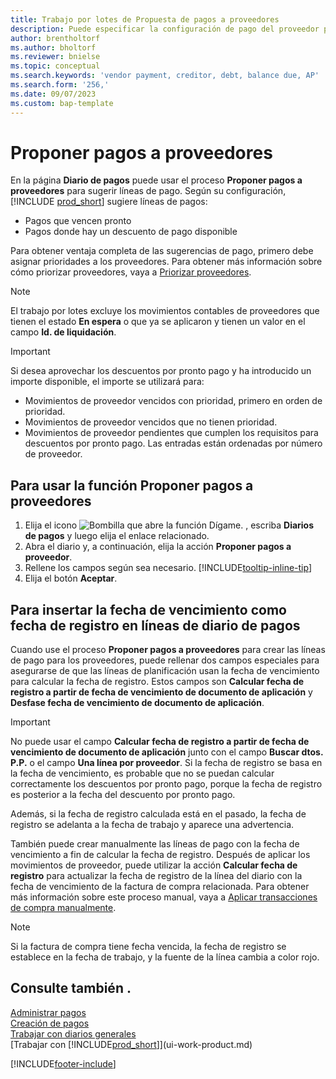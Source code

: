 ```yaml
---
title: Trabajo por lotes de Propuesta de pagos a proveedores
description: Puede especificar la configuración de pago del proveedor para obtener sugerencias de pagos.
author: brentholtorf
ms.author: bholtorf
ms.reviewer: bnielse
ms.topic: conceptual
ms.search.keywords: 'vendor payment, creditor, debt, balance due, AP'
ms.search.form: '256,'
ms.date: 09/07/2023
ms.custom: bap-template
---
```

# <a name="suggest-vendor-payments"></a>Proponer pagos a proveedores

En la página **Diario de pagos** puede usar el proceso **Proponer pagos a proveedores** para sugerir líneas de pago. Según su configuración, [!INCLUDE [prod_short](includes/prod_short.md)] sugiere líneas de pagos:

* Pagos que vencen pronto
* Pagos donde hay un descuento de pago disponible

Para obtener ventaja completa de las sugerencias de pago, primero debe asignar prioridades a los proveedores. Para obtener más información sobre cómo priorizar proveedores, vaya a [Priorizar proveedores](purchasing-how-prioritize-vendors.md).  

> [!NOTE]  
> El trabajo por lotes excluye los movimientos contables de proveedores que tienen el estado **En espera** o que ya se aplicaron y tienen un valor en el campo **Id. de liquidación**.  

> [!IMPORTANT]  
> Si desea aprovechar los descuentos por pronto pago y ha introducido un importe disponible, el importe se utilizará para:  
>
> * Movimientos de proveedor vencidos con prioridad, primero en orden de prioridad.
> * Movimientos de proveedor vencidos que no tienen prioridad.  
> * Movimientos de proveedor pendientes que cumplen los requisitos para descuentos por pronto pago. Las entradas están ordenadas por número de proveedor.  

## <a name="to-use-the-suggest-vendor-payments-function"></a>Para usar la función Proponer pagos a proveedores

1. Elija el icono ![Bombilla que abre la función Dígame.](media/ui-search/search_small.png "Dígame qué desea hacer") , escriba **Diarios de pagos** y luego elija el enlace relacionado.  
2. Abra el diario y, a continuación, elija la acción **Proponer pagos a proveedor**.  
3. Rellene los campos según sea necesario. [!INCLUDE[tooltip-inline-tip](includes/tooltip-inline-tip_md.md)]  
4. Elija el botón **Aceptar**.  

## <a name="to-insert-the-due-date-as-posting-date-on-payment-journal-lines"></a>Para insertar la fecha de vencimiento como fecha de registro en líneas de diario de pagos

Cuando use el proceso **Proponer pagos a proveedores** para crear las líneas de pago para los proveedores, puede rellenar dos campos especiales para asegurarse de que las líneas de planificación usan la fecha de vencimiento para calcular la fecha de registro. Estos campos son **Calcular fecha de registro a partir de fecha de vencimiento de documento de aplicación** y **Desfase fecha de vencimiento de documento de aplicación**.  

> [!IMPORTANT]  
> No puede usar el campo **Calcular fecha de registro a partir de fecha de vencimiento de documento de aplicación** junto con el campo **Buscar dtos. P.P.** o el campo **Una línea por proveedor**. Si la fecha de registro se basa en la fecha de vencimiento, es probable que no se puedan calcular correctamente los descuentos por pronto pago, porque la fecha de registro es posterior a la fecha del descuento por pronto pago.  

Además, si la fecha de registro calculada está en el pasado, la fecha de registro se adelanta a la fecha de trabajo y aparece una advertencia.  

También puede crear manualmente las líneas de pago con la fecha de vencimiento a fin de calcular la fecha de registro. Después de aplicar los movimientos de proveedor, puede utilizar la acción **Calcular fecha de registro** para actualizar la fecha de registro de la línea del diario con la fecha de vencimiento de la factura de compra relacionada. Para obtener más información sobre este proceso manual, vaya a [Aplicar transacciones de compra manualmente](payables-how-apply-purchase-transactions-manually.md).  

> [!NOTE]  
> Si la factura de compra tiene fecha vencida, la fecha de registro se establece en la fecha de trabajo, y la fuente de la línea cambia a color rojo.  

## <a name="see-also"></a>Consulte también .

[Administrar pagos](payables-manage-payables.md)  
[Creación de pagos](payables-make-payments.md)  
[Trabajar con diarios generales](ui-work-general-journals.md)  
[Trabajar con [!INCLUDE[prod_short](includes/prod_short.md)]](ui-work-product.md)  

[!INCLUDE[footer-include](includes/footer-banner.md)]
